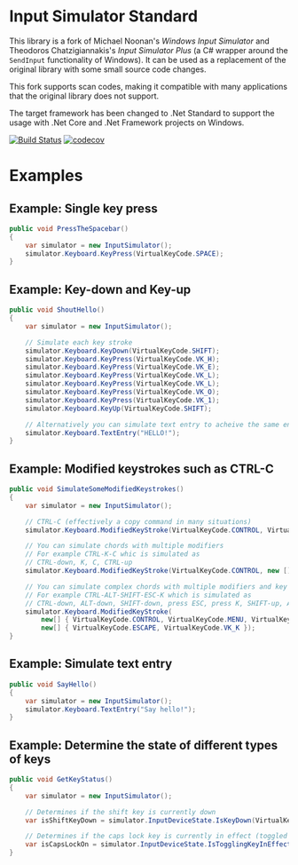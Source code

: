 # Input Simulator Standard
This library is a fork of Michael Noonan's *Windows Input Simulator* and Theodoros Chatzigiannakis's *Input Simulator Plus* (a C# wrapper around the `SendInput` functionality of Windows). It can be used as a replacement of the original library with some small source code changes.

This fork supports scan codes, making it compatible with many applications that the original library does not support.

The target framework has been changed to .Net Standard to support the usage with .Net Core and .Net Framework projects on Windows.

[![Build Status](https://dev.azure.com/GregsStack/GitHub/_apis/build/status/GregsStack.InputSimulatorStandard?branchName=master)](https://dev.azure.com/GregsStack/GitHub/_build/latest?definitionId=2?branchName=master)
[![codecov](https://codecov.io/gh/GregsStack/InputSimulatorStandard/branch/master/graph/badge.svg)](https://codecov.io/gh/GregsStack/InputSimulatorStandard)

# Examples

## Example: Single key press
```csharp
public void PressTheSpacebar()
{
    var simulator = new InputSimulator();
    simulator.Keyboard.KeyPress(VirtualKeyCode.SPACE);
}
```

## Example: Key-down and Key-up
```csharp
public void ShoutHello()
{
    var simulator = new InputSimulator();

    // Simulate each key stroke
    simulator.Keyboard.KeyDown(VirtualKeyCode.SHIFT);
    simulator.Keyboard.KeyPress(VirtualKeyCode.VK_H);
    simulator.Keyboard.KeyPress(VirtualKeyCode.VK_E);
    simulator.Keyboard.KeyPress(VirtualKeyCode.VK_L);
    simulator.Keyboard.KeyPress(VirtualKeyCode.VK_L);
    simulator.Keyboard.KeyPress(VirtualKeyCode.VK_O);
    simulator.Keyboard.KeyPress(VirtualKeyCode.VK_1);
    simulator.Keyboard.KeyUp(VirtualKeyCode.SHIFT);

    // Alternatively you can simulate text entry to acheive the same end result
    simulator.Keyboard.TextEntry("HELLO!");
}
```

## Example: Modified keystrokes such as CTRL-C
```csharp
public void SimulateSomeModifiedKeystrokes()
{
    var simulator = new InputSimulator();

    // CTRL-C (effectively a copy command in many situations)
    simulator.Keyboard.ModifiedKeyStroke(VirtualKeyCode.CONTROL, VirtualKeyCode.VK_C);

    // You can simulate chords with multiple modifiers
    // For example CTRL-K-C whic is simulated as
    // CTRL-down, K, C, CTRL-up
    simulator.Keyboard.ModifiedKeyStroke(VirtualKeyCode.CONTROL, new [] {VirtualKeyCode.VK_K, VirtualKeyCode.VK_C});

    // You can simulate complex chords with multiple modifiers and key presses
    // For example CTRL-ALT-SHIFT-ESC-K which is simulated as
    // CTRL-down, ALT-down, SHIFT-down, press ESC, press K, SHIFT-up, ALT-up, CTRL-up
    simulator.Keyboard.ModifiedKeyStroke(
        new[] { VirtualKeyCode.CONTROL, VirtualKeyCode.MENU, VirtualKeyCode.SHIFT },
        new[] { VirtualKeyCode.ESCAPE, VirtualKeyCode.VK_K });
}
```

## Example: Simulate text entry
```csharp
public void SayHello()
{
    var simulator = new InputSimulator();
    simulator.Keyboard.TextEntry("Say hello!");
}
```

## Example: Determine the state of different types of keys
```csharp
public void GetKeyStatus()
{
    var simulator = new InputSimulator();

    // Determines if the shift key is currently down
    var isShiftKeyDown = simulator.InputDeviceState.IsKeyDown(VirtualKeyCode.SHIFT);

    // Determines if the caps lock key is currently in effect (toggled on)
    var isCapsLockOn = simulator.InputDeviceState.IsTogglingKeyInEffect(VirtualKeyCode.CAPITAL);
}
```
